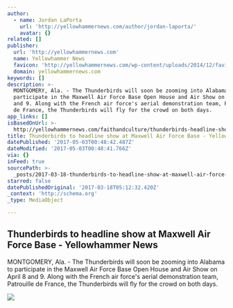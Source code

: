 ```yaml
---
author:
  - name: Jordan LaPorta
    url: 'http://yellowhammernews.com/author/jordan-laporta/'
    avatar: {}
related: []
publisher:
  url: 'http://yellowhammernews.com'
  name: Yellowhammer News
  favicon: 'http://yellowhammernews.com/wp-content/uploads/2014/12/favicon.ico'
  domain: yellowhammernews.com
keywords: []
description: >-
  MONTGOMERY, Ala. - The Thunderbirds will soon be zooming into Alabama to
  participate in the Maxwell Air Force Base Open House and Air Show on April 8
  and 9. Along with the French air force's aerial demonstration team, Patrouille
  de France, the Thunderbirds will fly for the crowd on both days.
app_links: []
isBasedOnUrl: >-
  http://yellowhammernews.com/faithandculture/thunderbirds-headline-show-maxwell-air-force-base/
title: Thunderbirds to headline show at Maxwell Air Force Base - Yellowhammer News
datePublished: '2017-05-03T00:48:42.487Z'
dateModified: '2017-05-03T00:48:41.766Z'
via: {}
inFeed: true
sourcePath: >-
  _posts/2017-03-18-thunderbirds-to-headline-show-at-maxwell-air-force-base-ye.md
starred: false
datePublishedOriginal: '2017-03-18T05:12:32.420Z'
_context: 'http://schema.org'
_type: MediaObject

---
```

<article style=""><h1>Thunderbirds to headline show at Maxwell Air Force Base - Yellowhammer News</h1><p>MONTGOMERY, Ala. - The Thunderbirds will soon be zooming into Alabama to participate in the Maxwell Air Force Base Open House and Air Show on April 8 and 9. Along with the French air force's aerial demonstration team, Patrouille de France, the Thunderbirds will fly for the crowd on both days.</p><img src="http://yellowhammernews.com/wp-content/uploads/2017/03/Thunderbirds.jpg" /></article>